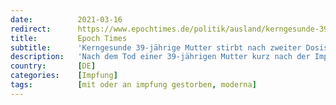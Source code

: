 ```yaml
---
date:          2021-03-16
redirect:      https://www.epochtimes.de/politik/ausland/kerngesunde-39-jaehrige-mutter-stirbt-nach-zweiter-dosis-des-moderna-impfstoffs-a3470544.html
title:         Epoch Times
subtitle:      'Kerngesunde 39-jährige Mutter stirbt nach zweiter Dosis des Moderna-Impfstoffs'
description:   'Nach dem Tod einer 39-jährigen Mutter kurz nach der Impfung mit dem Moderna-Impfstoff warnen offizielle Stellen vor voreiligen Schlüssen. Die Familie allerdings glaubt an einen Zusammenhang.'
country:       [DE]
categories:    [Impfung]
tags:          [mit oder an impfung gestorben, moderna]
---
```

